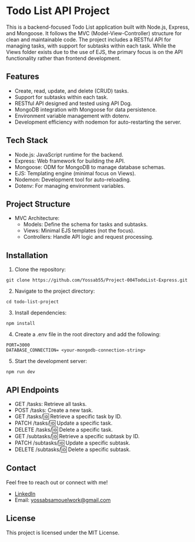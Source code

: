 # Todo List API Project
This is a backend-focused Todo List application built with Node.js, Express, and Mongoose. It follows the MVC (Model-View-Controller) structure for clean and maintainable code. The project includes a RESTful API for managing tasks, with support for subtasks within each task. While the Views folder exists due to the use of EJS, the primary focus is on the API functionality rather than frontend development.

## Features
* Create, read, update, and delete (CRUD) tasks.
* Support for subtasks within each task.
* RESTful API designed and tested using API Dog.
* MongoDB integration with Mongoose for data persistence.
* Environment variable management with dotenv.
* Development efficiency with nodemon for auto-restarting the server.

## Tech Stack
* Node.js: JavaScript runtime for the backend.
* Express: Web framework for building the API.
* Mongoose: ODM for MongoDB to manage database schemas.
* EJS: Templating engine (minimal focus on Views).
* Nodemon: Development tool for auto-reloading.
* Dotenv: For managing environment variables.

## Project Structure
* MVC Architecture:
  * Models: Define the schema for tasks and subtasks.
  * Views: Minimal EJS templates (not the focus).
  * Controllers: Handle API logic and request processing.

## Installation
1. Clone the repository:
```
git clone https://github.com/Yossab55/Project-004TodoList-Express.git
```
2. Navigate to the project directory:
```
cd todo-list-project
```
3. Install dependencies:
```
npm install
```
4. Create a .env file in the root directory and add the following:
```
PORT=3000
DATABASE_CONNECTION= <your-mongodb-connection-string>
```
5. Start the development server:
```
npm run dev
```

## API Endpoints
* GET /tasks: Retrieve all tasks.
* POST /tasks: Create a new task.
* GET /tasks/:id: Retrieve a specific task by ID.
* PATCH /tasks/:id: Update a specific task.
* DELETE /tasks/:id: Delete a specific task.
* GET /subtasks/:id: Retrieve a specific subtask by ID.
* PATCH /subtasks/:id: Update a specific subtask.
* DELETE /subtasks/:id: Delete a specific subtask.

## Contact
Feel free to reach out or connect with me!

* [LinkedIn](https://www.linkedin.com/in/yossab-samouel-b71353323/)
* Email: yossabsamouelwork@gmail.com

## License
This project is licensed under the MIT License.
